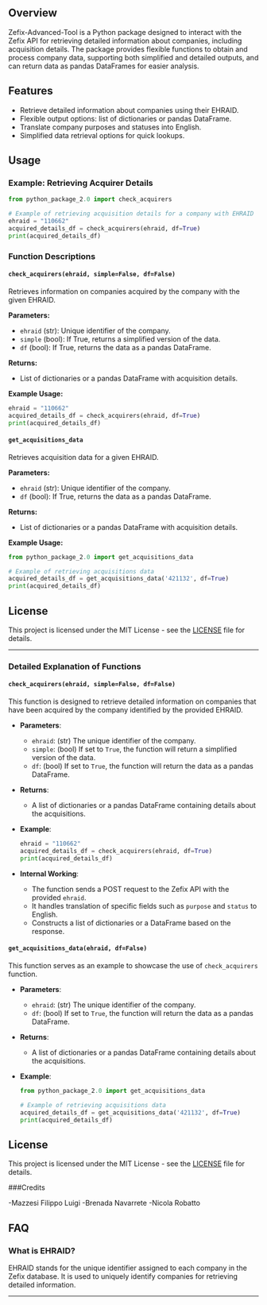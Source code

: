 ## Overview

Zefix-Advanced-Tool is a Python package designed to interact with the Zefix API for retrieving detailed information about companies, including acquisition details. The package provides flexible functions to obtain and process company data, supporting both simplified and detailed outputs, and can return data as pandas DataFrames for easier analysis.

## Features

- Retrieve detailed information about companies using their EHRAID.
- Flexible output options: list of dictionaries or pandas DataFrame.
- Translate company purposes and statuses into English.
- Simplified data retrieval options for quick lookups.


## Usage

### Example: Retrieving Acquirer Details

```python
from python_package_2.0 import check_acquirers

# Example of retrieving acquisition details for a company with EHRAID '110662'
ehraid = "110662"
acquired_details_df = check_acquirers(ehraid, df=True)
print(acquired_details_df)
```

### Function Descriptions

#### `check_acquirers(ehraid, simple=False, df=False)`

Retrieves information on companies acquired by the company with the given EHRAID.

**Parameters:**
- `ehraid` (str): Unique identifier of the company.
- `simple` (bool): If True, returns a simplified version of the data.
- `df` (bool): If True, returns the data as a pandas DataFrame.

**Returns:**
- List of dictionaries or a pandas DataFrame with acquisition details.

**Example Usage:**

```python
ehraid = "110662"
acquired_details_df = check_acquirers(ehraid, df=True)
print(acquired_details_df)
```

#### `get_acquisitions_data`

Retrieves acquisition data for a given EHRAID.

**Parameters:**
- `ehraid` (str): Unique identifier of the company.
- `df` (bool): If True, returns the data as a pandas DataFrame.

**Returns:**
- List of dictionaries or a pandas DataFrame with acquisition details.

**Example Usage:**

```python
from python_package_2.0 import get_acquisitions_data

# Example of retrieving acquisitions data
acquired_details_df = get_acquisitions_data('421132', df=True)
print(acquired_details_df)
```


## License

This project is licensed under the MIT License - see the [LICENSE](LICENSE) file for details.

---

### Detailed Explanation of Functions

#### `check_acquirers(ehraid, simple=False, df=False)`

This function is designed to retrieve detailed information on companies that have been acquired by the company identified by the provided EHRAID.

- **Parameters**:
  - `ehraid`: (str) The unique identifier of the company.
  - `simple`: (bool) If set to `True`, the function will return a simplified version of the data.
  - `df`: (bool) If set to `True`, the function will return the data as a pandas DataFrame.

- **Returns**:
  - A list of dictionaries or a pandas DataFrame containing details about the acquisitions.

- **Example**:
  ```python
  ehraid = "110662"
  acquired_details_df = check_acquirers(ehraid, df=True)
  print(acquired_details_df)
  ```

- **Internal Working**:
  - The function sends a POST request to the Zefix API with the provided `ehraid`.
  - It handles translation of specific fields such as `purpose` and `status` to English.
  - Constructs a list of dictionaries or a DataFrame based on the response.

#### `get_acquisitions_data(ehraid, df=False)`

This function serves as an example to showcase the use of `check_acquirers` function.

- **Parameters**:
  - `ehraid`: (str) The unique identifier of the company.
  - `df`: (bool) If set to `True`, the function will return the data as a pandas DataFrame.

- **Returns**:
  - A list of dictionaries or a pandas DataFrame containing details about the acquisitions.

- **Example**:
  ```python
  from python_package_2.0 import get_acquisitions_data

  # Example of retrieving acquisitions data
  acquired_details_df = get_acquisitions_data('421132', df=True)
  print(acquired_details_df)
  ```
## License

This project is licensed under the MIT License - see the [LICENSE](LICENSE) file for details.

###Credits

-Mazzesi Filippo Luigi
-Brenada Navarrete
-Nicola Robatto

## FAQ

### What is EHRAID?

EHRAID stands for the unique identifier assigned to each company in the Zefix database. It is used to uniquely identify companies for retrieving detailed information.

---
